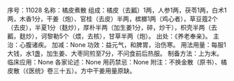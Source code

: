 序号：11028
名称：橘皮煮散
组成：橘皮（去瓤）1两，人参1两，茯苓1两，白术1两，木香1分，干姜（炮）、官桂（去皮）半两，槟榔1两（鸡心者），草豆蔻2个（去皮），半夏1分（麸炒），厚朴半两（加生姜1分，碎，炒干），枳壳半两（去瓤，麸炒），诃黎勒5个（煨，去核），甘草半两（炮）。
出处：《养老奉亲》。
主治：心腹诸疾。
加减：None
功效：益元气，和脾胃，治伤寒。
用法用量：每服1大钱，水1盏，加生姜、大枣同煎至7分，不问食前后热服。
制备方法：上为末。
临床应用：None
各家论述：None
用药禁忌：None
附注：不换金散（原书）、橘皮散（《医统》卷三十五）。方中干姜用量原缺。
